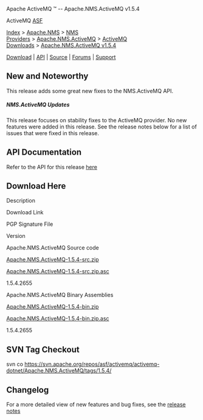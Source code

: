 Apache ActiveMQ ™ -- Apache.NMS.ActiveMQ v1.5.4 

ActiveMQ [ASF](http://www.apache.org)

[Index](index.html) > [Apache.NMS](apachenms.html) > [NMS Providers](nms-providers.html) > [Apache.NMS.ActiveMQ](apachenmsactivemq.html) > [ActiveMQ Downloads](activemq-downloads.html) > [Apache.NMS.ActiveMQ v1.5.4](apachenmsactivemq-v154.html)

[Download](download.html) | [API](nms-api.html) | [Source](source.html) | [Forums](http://activemq.apache.org/discussion-forums.html) | [Support](http://activemq.apache.org/support.html)

New and Noteworthy
------------------

This release adds some great new fixes to the NMS.ActiveMQ API.

##### NMS.ActiveMQ Updates

This release focuses on stability fixes to the ActiveMQ provider. No new features were added in this release. See the release notes below for a list of issues that were fixed in this release.

API Documentation
-----------------

Refer to the API for this release [here](nms-api.html)

Download Here
-------------

Description

Download Link

PGP Signature File

Version

Apache.NMS.ActiveMQ Source code

[Apache.NMS.ActiveMQ-1.5.4-src.zip](http://www.apache.org/dyn/closer.cgi/activemq/apache-nms/1.5.0/Apache.NMS.ActiveMQ-1.5.4-src.zip)

[Apache.NMS.ActiveMQ-1.5.4-src.zip.asc](http://www.apache.org/dyn/closer.cgi/activemq/apache-nms/1.5.0/Apache.NMS.ActiveMQ-1.5.4-src.zip.asc)

1.5.4.2655

Apache.NMS.ActiveMQ Binary Assemblies

[Apache.NMS.ActiveMQ-1.5.4-bin.zip](http://www.apache.org/dyn/closer.cgi/activemq/apache-nms/1.5.0/Apache.NMS.ActiveMQ-1.5.4-bin.zip)

[Apache.NMS.ActiveMQ-1.5.4-bin.zip.asc](http://www.apache.org/dyn/closer.cgi/activemq/apache-nms/1.5.0/Apache.NMS.ActiveMQ-1.5.4-bin.zip.asc)

1.5.4.2655

SVN Tag Checkout
----------------

svn co https://svn.apache.org/repos/asf/activemq/activemq-dotnet/Apache.NMS.ActiveMQ/tags/1.5.4/

Changelog
---------

For a more detailed view of new features and bug fixes, see the [release notes](https://issues.apache.org/jira/secure/ReleaseNote.jspa?projectId=12311201&styleName=Html&version=12319545)


